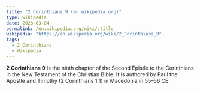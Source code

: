 ```yaml
---
title: "2 Corinthians 9 (en.wikipedia.org)"
type: wikipedia
date: 2023-03-04
permalink: /en.wikipedia.org/wiki/:title
wikipedia: "https://en.wikipedia.org/wiki/2_Corinthians_9"
tags:
  - 2 Corinthians
  - Wikipedia
---
```

**2 Corinthians 9** is the ninth chapter of the Second Epistle to the Corinthians in the New Testament of the Christian Bible. It is authored by Paul the Apostle and Timothy (2 Corinthians 1:1) in Macedonia in 55–56 CE.